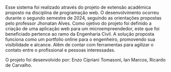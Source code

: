Esse sistema foi realizado através do projeto de extensão acadêmica proposto na disciplina de programação web. O desenvolvimento ocorreu durante o segundo semestre de 2024, seguindo as orientações propostas pelo professor Jhonatan Alves. Como ojetivo do projeto foi definido a criação de uma aplicação web para um microempreendedor, este que foi beneficiado pertence ao ramo da Engenharia Civil. A solução proposta funciona como um portfolio online para o engenheiro, promovendo sua visibilidade e alcance. Alêm de contar com ferramentas para agilizar o contato entre o profissional e pessoas interessadas.

O projeto foi desenvolvido por:
Enzo Cipriani Tomasoni,
Ian Marcos,
Ricardo de Carvalho.
